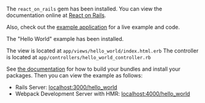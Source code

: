 The `react_on_rails` gem has been installed. You can view the documentation online at
[React on Rails](https://github.com/shakacode/react_on_rails).

Also, check out the [example application](https://github.com/shakacode/react-webpack-rails-tutorial/blob/master/client/server.js)
for a live example and code.

The "Hello World" example has been installed.

The view is located at `app/views/hello_world/index.html.erb`
The controller is located at `app/controllers/hello_world_controller.rb`

See [the documentation](https://github.com/shakacode/react_on_rails) for how to build your bundles and
install your packages. Then you can view the example as follows:

- Rails Server: [localhost:3000/hello_world](http://localhost:3000/hello_world)
- Webpack Development Server with HMR: [localhost:4000/hello_world](http://localhost:4000/hello_world)

